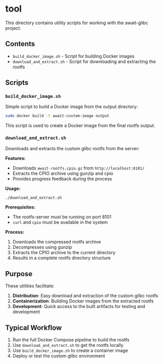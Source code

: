 # tool

This directory contains utility scripts for working with the await-glibc project.

## Contents

- `build_docker_image.sh` - Script for building Docker images
- `download_and_extract.sh` - Script for downloading and extracting the rootfs

## Scripts

### `build_docker_image.sh`
Simple script to build a Docker image from the output directory:
```bash
sudo docker build -t await-custom-image output
```

This script is used to create a Docker image from the final rootfs output.

### `download_and_extract.sh`
Downloads and extracts the custom glibc rootfs from the server:

**Features:**
- Downloads `await-rootfs.cpio.gz` from `http://localhost:8101/`
- Extracts the CPIO archive using gunzip and cpio
- Provides progress feedback during the process

**Usage:**
```bash
./download_and_extract.sh
```

**Prerequisites:**
- The rootfs-server must be running on port 8101
- `curl` and `cpio` must be available in the system

**Process:**
1. Downloads the compressed rootfs archive
2. Decompresses using gunzip
3. Extracts the CPIO archive to the current directory
4. Results in a complete rootfs directory structure

## Purpose

These utilities facilitate:
1. **Distribution**: Easy download and extraction of the custom glibc rootfs
2. **Containerization**: Building Docker images from the extracted rootfs
3. **Development**: Quick access to the built artifacts for testing and development

## Typical Workflow

1. Run the full Docker Compose pipeline to build the rootfs
2. Use `download_and_extract.sh` to get the rootfs locally
3. Use `build_docker_image.sh` to create a container image
4. Deploy or test the custom glibc environment